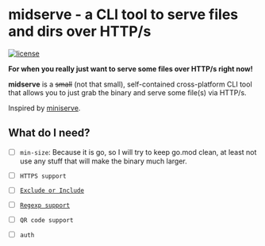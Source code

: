 # midserve - a CLI tool to serve files and dirs over HTTP/s

[![license](http://img.shields.io/badge/license-MIT-blue.svg)](https://github.com/hellodword/midserve/blob/main/LICENSE)

**For when you really just want to serve some files over HTTP/s right now!**

**midserve** is a ~~small~~ (not that small), self-contained cross-platform CLI tool that allows you to just grab the binary and serve some file(s) via HTTP/s.

Inspired by [miniserve](https://github.com/svenstaro/miniserve).

 ## What do I need?

- [ ] `min-size`: Because it is go, so I will try to keep go.mod clean, at least not use any stuff that will make the binary much larger.

- [ ] `HTTPS support`

- [ ] [`Exclude or Include`](https://github.com/svenstaro/miniserve/issues/458)

- [ ] [`Regexp support`](https://github.com/svenstaro/miniserve/issues/458)

- [ ] `QR code support`

- [ ] `auth`